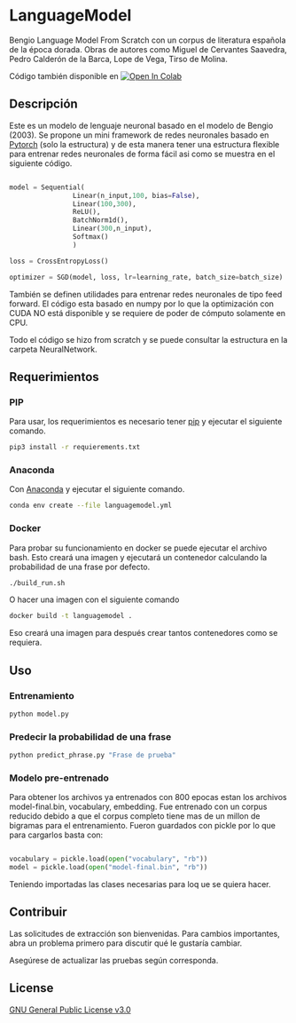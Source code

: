 # LanguageModel
Bengio Language Model From Scratch con un corpus de literatura española de la época dorada. Obras de autores como Miguel de Cervantes Saavedra, Pedro Calderón de la Barca, Lope de Vega, Tirso de Molina.

Código también disponible en [![Open In Colab](https://colab.research.google.com/assets/colab-badge.svg)](https://colab.research.google.com/drive/1A1b6IvK_huclJWCUEhevVEuGEuS0wsqQ?usp=sharing)

## Descripción 

Este es un modelo de lenguaje neuronal basado en el modelo de Bengio (2003). Se propone un mini framework de redes neuronales basado en [Pytorch](https://pytorch.org/) (solo la estructura) y de esta manera tener una estructura flexible para entrenar redes neuronales de forma fácil asi como se muestra en el siguiente código.
```python

model = Sequential(
                Linear(n_input,100, bias=False),
                Linear(100,300), 
                ReLU(),
                BatchNorm1d(),
                Linear(300,n_input),
                Softmax()
                )

loss = CrossEntropyLoss()

optimizer = SGD(model, loss, lr=learning_rate, batch_size=batch_size)
```
También se definen utilidades para entrenar redes neuronales de tipo feed forward. El código esta basado en numpy por lo que la optimización con CUDA NO está disponible y se requiere de poder de cómputo solamente en CPU.

Todo el código se hizo from scratch y se puede consultar la estructura en la carpeta NeuralNetwork.
## Requerimientos

### PIP

Para usar, los requerimientos es necesario tener [pip](https://pip.pypa.io/en/stable/) y ejecutar el siguiente comando.

```bash
pip3 install -r requierements.txt
```

### Anaconda

Con [Anaconda](https://www.anaconda.com/) y ejecutar el siguiente comando.

```bash
conda env create --file languagemodel.yml
```

### Docker
Para probar su funcionamiento en docker se puede ejecutar el archivo bash. Esto creará una imagen y ejecutará un contenedor calculando la probabilidad de una frase por defecto. 

```bash
./build_run.sh
```
O hacer una imagen con el siguiente comando

```bash
docker build -t languagemodel .
```
Eso creará una imagen para después crear tantos contenedores como se requiera.

## Uso 

### Entrenamiento 
```bash
python model.py
```
### Predecir la probabilidad de una frase
```bash
python predict_phrase.py "Frase de prueba"
```

### Modelo pre-entrenado

Para obtener los archivos ya entrenados con 800 epocas estan los archivos model-final.bin, vocabulary, embedding.
Fue entrenado con un corpus reducido debido a que el corpus completo tiene mas de un millon de bigramas para el entrenamiento.
Fueron guardados con pickle por lo que para cargarlos basta con:
```python

vocabulary = pickle.load(open("vocabulary", "rb"))
model = pickle.load(open("model-final.bin", "rb"))
```
Teniendo importadas las clases necesarias para loq ue se quiera hacer.


## Contribuir
Las solicitudes de extracción son bienvenidas. Para cambios importantes, abra un problema primero para discutir qué le gustaría cambiar.

Asegúrese de actualizar las pruebas según corresponda.

## License
[GNU General Public License v3.0](https://choosealicense.com/licenses/gpl-3.0/)